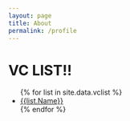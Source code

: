 ```yaml
---
layout: page
title: About
permalink: /profile
---
```


<h1>VC LIST!!</h1>

<ul>
{% for list in site.data.vclist %}
  <li><a href="{{ list.Name | datapage_url: 'vclist' }}">{{list.Name}}</a></li>
{% endfor %}
</ul>
